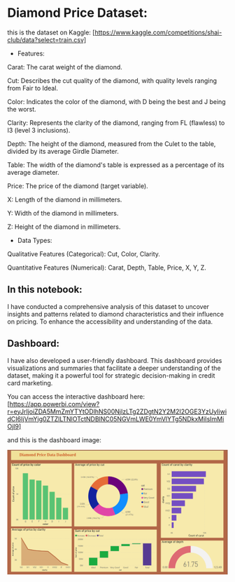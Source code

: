 # Diamond Price Dataset:

this is the dataset on Kaggle:
[https://www.kaggle.com/competitions/shai-club/data?select=train.csv]

- Features:

Carat: The carat weight of the diamond.

Cut: Describes the cut quality of the diamond, with quality levels ranging from Fair to Ideal.

Color: Indicates the color of the diamond, with D being the best and J being the worst.

Clarity: Represents the clarity of the diamond, ranging from FL (flawless) to I3 (level 3 inclusions).

Depth: The height of the diamond, measured from the Culet to the table, divided by its average Girdle Diameter.

Table: The width of the diamond's table is expressed as a percentage of its average diameter.

Price: The price of the diamond (target variable).

X: Length of the diamond in millimeters.

Y: Width of the diamond in millimeters.

Z: Height of the diamond in millimeters.


- Data Types:

Qualitative Features (Categorical): Cut, Color, Clarity.

Quantitative Features (Numerical): Carat, Depth, Table, Price, X, Y, Z.



## In this notebook:
I have conducted a comprehensive analysis of this dataset to uncover insights and patterns related to diamond characteristics and their influence on pricing. To enhance the accessibility and understanding of the data.

## Dashboard:
I have also developed a user-friendly dashboard. This dashboard provides visualizations and summaries that facilitate a deeper understanding of the dataset, making it a powerful tool for strategic decision-making in credit card marketing.

You can access the interactive dashboard here: [https://app.powerbi.com/view?r=eyJrIjoiZDA5MmZmYTYtODlhNS00NjIzLTg2ZDgtN2Y2M2I2OGE3YzUyIiwidCI6IjVmYjg0ZTZlLTNlOTctNDBlNC05NGVmLWE0YmVlYTg5NDkxMiIsImMiOjl9]

and this is the dashboard image:

 ![dashboard](diamond_price_dashboard.png)

